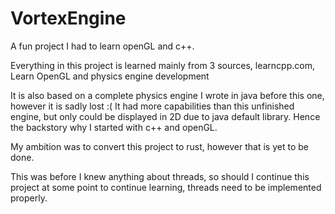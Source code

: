 # VortexEngine

A fun project I had to learn openGL and c++. 

Everything in this project is learned mainly from 3 sources, learncpp.com, Learn OpenGL and physics engine development

It is also based on a complete physics engine I wrote in java before this one, however it is sadly lost :( It had more capabilities than this unfinished engine, but only could be displayed in 2D due to java default library. Hence the backstory why I started with c++ and openGL.

My ambition was to convert this project to rust, however that is yet to be done.

This was before I knew anything about threads, so should I continue this project at some point to continue learning, threads need to be implemented properly.
